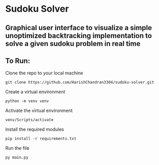 # Sudoku Solver

## Graphical user interface to visualize a simple unoptimized backtracking implementation to solve a given sudoku problem in real time

## To Run:

Clone the repo to your local machine
```
git clone https://github.com/HarishChandran3304/sudoku-solver.git 
```

Create a virtual environment
```
python -m venv venv
```

Activate the virtual environment
```
venv/Scripts/activate
```

Install the required modules
```
pip install -r requirements.txt
```

Run the file
```
py main.py
```